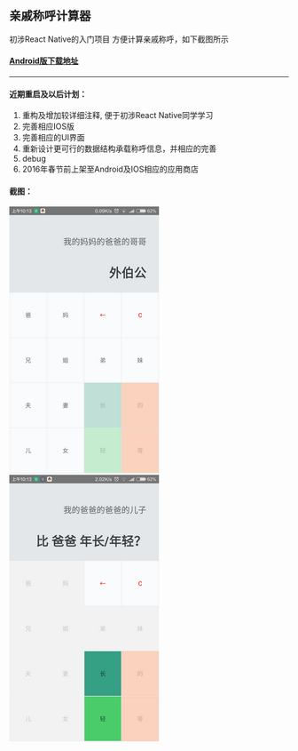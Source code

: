 ## 亲戚称呼计算器

初涉React Native的入门项目
方便计算亲戚称呼，如下截图所示

#### [Android版下载地址](http://workhard.top/app-release.apk) 

---

#### 近期重启及以后计划：
1. 重构及增加较详细注释, 便于初涉React Native同学学习
2. 完善相应IOS版
3. 完善相应的UI界面
4. 重新设计更可行的数据结构承载称呼信息，并相应的完善
5. debug
6. 2016年春节前上架至Android及IOS相应的应用商店


#### 截图：
![](./screenshot/screenshot2.png)
![](./screenshot/screenshot1.png)


